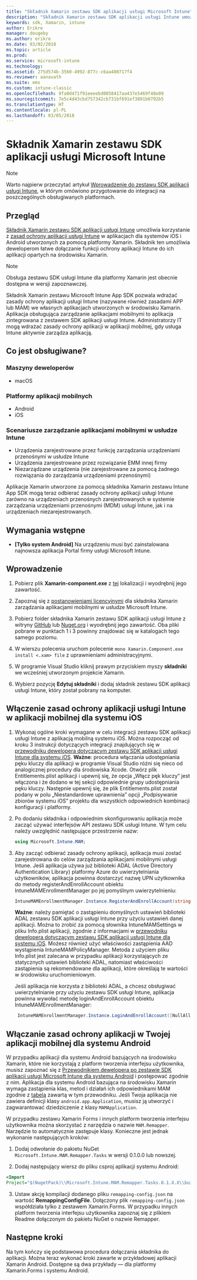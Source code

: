 ```yaml
---
title: "Składnik Xamarin zestawu SDK aplikacji usługi Microsoft Intune"
description: "Składnik Xamarin zestawu SDK aplikacji usługi Intune umożliwia korzystanie z zasad ochrony aplikacji usługi Intune w aplikacjach dla systemów iOS i Android utworzonych za pomocą platformy Xamarin."
keywords: sdk, Xamarin, intune
author: Erikre
manager: dougeby
ms.author: erikre
ms.date: 03/02/2018
ms.topic: article
ms.prod: 
ms.service: microsoft-intune
ms.technology: 
ms.assetid: 275d574b-3560-4992-877c-c6aa480717f4
ms.reviewer: aanavath
ms.suite: ems
ms.custom: intune-classic
ms.openlocfilehash: 9fa0d471f91eeeebd0058417aa437e5469f48e09
ms.sourcegitcommit: 7e5c4d43cbd757342cb731bf691ef3891b0792b5
ms.translationtype: HT
ms.contentlocale: pl-PL
ms.lasthandoff: 03/05/2018
---
```

# <a name="microsoft-intune-app-sdk-xamarin-component"></a>Składnik Xamarin zestawu SDK aplikacji usługi Microsoft Intune

> [!NOTE]
> Warto najpierw przeczytać artykuł [Wprowadzenie do zestawu SDK aplikacji usługi Intune](app-sdk-get-started.md), w którym omówiono przygotowanie do integracji na poszczególnych obsługiwanych platformach.

## <a name="overview"></a>Przegląd
[Składnik Xamarin zestawu SDK aplikacji usługi Intune](https://github.com/msintuneappsdk/intune-app-sdk-xamarin) umożliwia korzystanie z [zasad ochrony aplikacji usługi Intune](/intune-classic/deploy-use/protect-app-data-using-mobile-app-management-policies-with-microsoft-intune) w aplikacjach dla systemów iOS i Android utworzonych za pomocą platformy Xamarin. Składnik ten umożliwia deweloperom łatwe dołączanie funkcji ochrony aplikacji Intune do ich aplikacji opartych na środowisku Xamarin.

> [!NOTE]
> Obsługa zestawu SDK usługi Intune dla platformy Xamarin jest obecnie dostępna w wersji zapoznawczej. 

Składnik Xamarin zestawu Microsoft Intune App SDK pozwala wdrażać zasady ochrony aplikacji usługi Intune (nazywane również zasadami APP lub MAM) we własnych aplikacjach utworzonych w środowisku Xamarin. Aplikacja obsługująca zarządzanie aplikacjami mobilnymi to aplikacja zintegrowana z zestawem SDK aplikacji usługi Intune. Administratorzy IT mogą wdrażać zasady ochrony aplikacji w aplikacji mobilnej, gdy usługa Intune aktywnie zarządza aplikacją.

## <a name="whats-supported"></a>Co jest obsługiwane?

### <a name="developer-machines"></a>Maszyny deweloperów
* macOS


### <a name="mobile-app-platforms"></a>Platformy aplikacji mobilnych
* Android
* iOS


### <a name="intune-mobile-application-management-scenarios"></a>Scenariusze zarządzanie aplikacjami mobilnymi w usłudze Intune

* Urządzenia zarejestrowane przez funkcję zarządzania urządzeniami przenośnymi w usłudze Intune
* Urządzenia zarejestrowane przez rozwiązanie EMM innej firmy
* Niezarządzane urządzenia (nie zarejestrowane za pomocą żadnego rozwiązania do zarządzania urządzeniami przenośnymi)

Aplikacje Xamarin utworzone za pomocą składnika Xamarin zestawu Intune App SDK mogą teraz odbierać zasady ochrony aplikacji usługi Intune zarówno na urządzeniach przenośnych zarejestrowanych w systemie zarządzania urządzeniami przenośnymi (MDM) usługi Intune, jak i na urządzeniach niezarejestrowanych.

## <a name="prerequisites"></a>Wymagania wstępne

* **[Tylko system Android]** Na urządzeniu musi być zainstalowana najnowsza aplikacja Portal firmy usługi Microsoft Intune.

## <a name="get-started"></a>Wprowadzenie

1.  Pobierz plik **Xamarin-component.exe** z [tej](https://components.xamarin.com/submit/xpkg) lokalizacji i wyodrębnij jego zawartość.

2. Zapoznaj się z [postanowieniami licencyjnymi](https://components.xamarin.com/license/microsoft.intune.mam) dla składnika Xamarin zarządzania aplikacjami mobilnymi w usłudze Microsoft Intune.

3.  Pobierz folder składnika Xamarin zestawu SDK aplikacji usługi Intune z witryny [GitHub](https://github.com/msintuneappsdk/intune-app-sdk-xamarin) lub [Nuget.org](https://www.nuget.org/profiles/msintuneappsdk) i wyodrębnij jego zawartość. Oba pliki pobrane w punktach 1 i 3 powinny znajdować się w katalogach tego samego poziomu.

4.  W wierszu polecenia uruchom polecenie `mono Xamarin.Component.exe install <.xam> file` z uprawnieniami administracyjnymi.

5.  W programie Visual Studio kliknij prawym przyciskiem myszy **składniki** we wcześniej utworzonym projekcie Xamarin.

6.  Wybierz pozycję **Edytuj składniki** i dodaj składnik zestawu SDK aplikacji usługi Intune, który został pobrany na komputer.



## <a name="enabling-intune-app-protection-polices-in-your-ios-mobile-app"></a>Włączenie zasad ochrony aplikacji usługi Intune w aplikacji mobilnej dla systemu iOS
1.  Wykonaj ogólne kroki wymagane w celu integracji zestawu SDK aplikacji usługi Intune z aplikacją mobilną systemu iOS. Można rozpocząć od kroku 3 instrukcji dotyczących integracji znajdujących się w [przewodniku dewelopera dotyczącym zestawu SDK aplikacji usługi Intune dla systemu iOS](app-sdk-ios.md#build-the-sdk-into-your-mobile-app).
    **Ważne**: procedura włączania udostępniania pęku kluczy dla aplikacji w programie Visual Studio różni się nieco od analogicznej procedury dla środowiska Xcode. Otwórz plik Entitlements.plist aplikacji i upewnij się, że opcja „Włącz pęk kluczy” jest włączona i że dodano w tej sekcji odpowiednie grupy udostępniania pęku kluczy. Następnie upewnij się, że plik Entitlements.plist został podany w polu „Niestandardowe uprawnienia” opcji „Podpisywanie zbiorów systemu iOS” projektu dla wszystkich odpowiednich kombinacji konfiguracji i platformy.
2.  Po dodaniu składnika i odpowiednim skonfigurowaniu aplikacja może zacząć używać interfejsów API zestawu SDK usługi Intune. W tym celu należy uwzględnić następujące przestrzenie nazw:

      ```csharp
      using Microsoft.Intune.MAM;
      ```
3.    Aby zacząć odbierać zasady ochrony aplikacji, aplikacja musi zostać zarejestrowana do celów zarządzania aplikacjami mobilnymi usługi Intune. Jeśli aplikacja używa już biblioteki ADAL (Active Directory Authentication Library) platformy Azure do uwierzytelniania użytkowników, aplikacja powinna dostarczyć nazwę UPN użytkownika do metody registerAndEnrollAccount obiektu IntuneMAMEnrollmentManager po jej pomyślnym uwierzytelnieniu:
      ```csharp
      IntuneMAMEnrollmentManager.Instance.RegisterAndEnrollAccount(string identity);
      ```
      **Ważne**: należy pamiętać o zastąpieniu domyślnych ustawień biblioteki ADAL zestawu SDK aplikacji usługi Intune przy użyciu ustawień danej aplikacji. Można to zrobić za pomocą słownika IntuneMAMSettings w pliku Info.plist aplikacji, zgodnie z informacjami w [przewodniku dewelopera dotyczącym zestawu SDK aplikacji usługi Intune dla systemu iOS](app-sdk-ios.md#configure-settings-for-the-intune-app-sdk). Możesz również użyć właściwości zastąpienia AAD wystąpienia IntuneMAMPolicyManager. Metoda z użyciem pliku Info.plist jest zalecana w przypadku aplikacji korzystających ze statycznych ustawień biblioteki ADAL, natomiast właściwości zastąpienia są rekomendowane dla aplikacji, które określają te wartości w środowisku uruchomieniowym. 
      
      Jeśli aplikacja nie korzysta z biblioteki ADAL, a chcesz obsługiwać uwierzytelnianie przy użyciu zestawu SDK usługi Intune, aplikacja powinna wywołać metodę loginAndEnrollAccount obiektu IntuneMAMEnrollmentManager:
      ```csharp
       IntuneMAMEnrollmentManager.Instance.LoginAndEnrollAccount([NullAllowed] string identity);
      ```

## <a name="enabling-app-protection-policies-in-your-android-mobile-app"></a>Włączanie zasad ochrony aplikacji w Twojej aplikacji mobilnej dla systemu Android
W przypadku aplikacji dla systemu Android bazujących na środowisku Xamarin, które nie korzystają z platform tworzenia interfejsu użytkownika, musisz zapoznać się z [Przewodnikiem dewelopera po zestawie SDK aplikacji usługi Microsoft Intune dla systemu Android](app-sdk-android.md) i postępować zgodnie z nim. Aplikacja dla systemu Android bazująca na środowisku Xamarin wymaga zastąpienia klas, metod i działań ich odpowiednikami MAM zgodnie z [tabelą](app-sdk-android.md#replace-classes-methods-and-activities-with-their-mam-equivalent) zawartą w tym przewodniku. Jeśli Twoja aplikacja nie zawiera definicji klasy `android.app.Application`, musisz ją utworzyć i zagwarantować dziedziczenie z klasy `MAMApplication`.

W przypadku zestawu Xamarin Forms i innych platform tworzenia interfejsu użytkownika można skorzystać z narzędzia o nazwie `MAM.Remapper`. Narzędzie to automatycznie zastępuje klasy. Konieczne jest jednak wykonanie następujących kroków:

1.  Dodaj odwołanie do pakietu NuGet `Microsoft.Intune.MAM.Remapper.Tasks` w wersji 0.1.0.0 lub nowszej.

2.  Dodaj następujący wiersz do pliku csproj aplikacji systemu Android:
  ```xml
  <Import
  Project="$(NugetPack)\\Microsoft.Intune.MAM.Remapper.Tasks.0.1.X.X\\build\\MonoAndroid10\\Microsoft.Intune.MAM.Remapper.targets" />
  ```

3.  Ustaw akcję kompilacji dodanego pliku `remapping-config.json` na wartość **RemappingConfigFile**. Dołączony plik `remapping-config.json` współdziała tylko z zestawem Xamarin.Forms. W przypadku innych platform tworzenia interfejsu użytkownika zapoznaj się z plikiem Readme dołączonym do pakietu NuGet o nazwie Remapper.

## <a name="next-steps"></a>Następne kroki

Na tym kończy się podstawowa procedura dołączania składnika do aplikacji. Można teraz wykonać kroki zawarte w przykładowej aplikacji Xamarin Android. Dostępne są dwa przykłady — dla platformy Xamarin.Forms i systemu Android.
